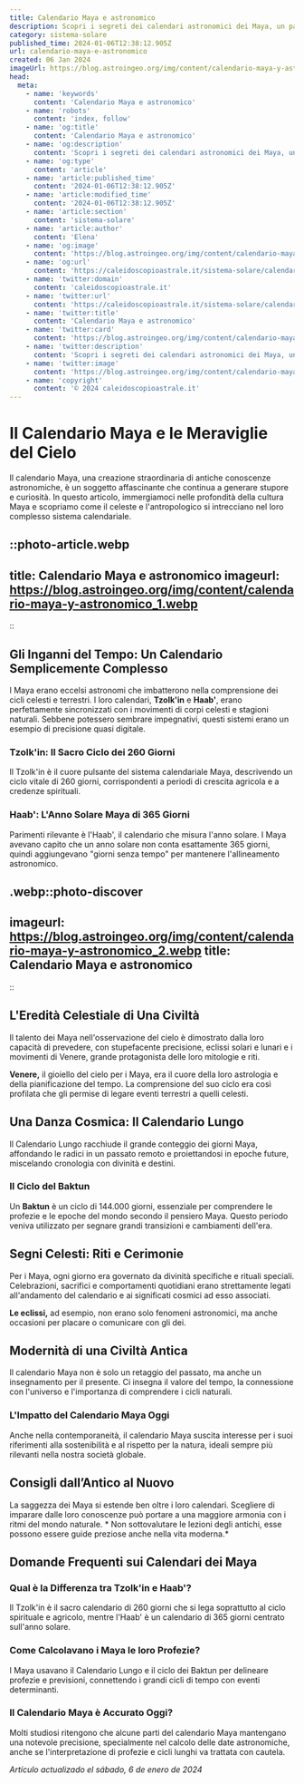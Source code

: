 ```yaml
---
title: Calendario Maya e astronomico
description: Scopri i segreti dei calendari astronomici dei Maya, un patrimonio di sapienza antica. Leggi il nostro articolo per viaggiare nel tempo!
category: sistema-solare
published_time: 2024-01-06T12:38:12.905Z
url: calendario-maya-e-astronomico
created: 06 Jan 2024
imageUrl: https://blog.astroingeo.org/img/content/calendario-maya-y-astronomico_1.webp
head:
  meta:
    - name: 'keywords'
      content: 'Calendario Maya e astronomico'
    - name: 'robots'
      content: 'index, follow'
    - name: 'og:title'
      content: 'Calendario Maya e astronomico'
    - name: 'og:description'
      content: 'Scopri i segreti dei calendari astronomici dei Maya, un patrimonio di sapienza antica. Leggi il nostro articolo per viaggiare nel tempo!'
    - name: 'og:type'
      content: 'article'
    - name: 'article:published_time'
      content: '2024-01-06T12:38:12.905Z'
    - name: 'article:modified_time'
      content: '2024-01-06T12:38:12.905Z'
    - name: 'article:section'
      content: 'sistema-solare'
    - name: 'article:author'
      content: 'Elena'
    - name: 'og:image'
      content: 'https://blog.astroingeo.org/img/content/calendario-maya-y-astronomico_1.webp'
    - name: 'og:url'
      content: 'https://caleidoscopioastrale.it/sistema-solare/calendario-maya-e-astronomico'
    - name: 'twitter:domain'
      content: 'caleidoscopioastrale.it'
    - name: 'twitter:url'
      content: 'https://caleidoscopioastrale.it/sistema-solare/calendario-maya-e-astronomico'
    - name: 'twitter:title'
      content: 'Calendario Maya e astronomico'
    - name: 'twitter:card'
      content: 'https://blog.astroingeo.org/img/content/calendario-maya-y-astronomico_1.webp'
    - name: 'twitter:description'
      content: 'Scopri i segreti dei calendari astronomici dei Maya, un patrimonio di sapienza antica. Leggi il nostro articolo per viaggiare nel tempo!'
    - name: 'twitter:image'
      content: 'https://blog.astroingeo.org/img/content/calendario-maya-y-astronomico_1.webp'
    - name: 'copyright'
      content: '© 2024 caleidoscopioastrale.it'
---
```

# Il Calendario Maya e le Meraviglie del Cielo

Il calendario Maya, una creazione straordinaria di antiche conoscenze astronomiche, è un soggetto affascinante che continua a generare stupore e curiosità. In questo articolo, immergiamoci nelle profondità della cultura Maya e scopriamo come il celeste e l'antropologico si intrecciano nel loro complesso sistema calendariale.

::photo-article.webp
---
title: Calendario Maya e astronomico
imageurl: https://blog.astroingeo.org/img/content/calendario-maya-y-astronomico_1.webp
---
::

## Gli Inganni del Tempo: Un Calendario Semplicemente Complesso
I Maya erano eccelsi astronomi che imbatterono nella comprensione dei cicli celesti e terrestri. I loro calendari, **Tzolk'in** e **Haab'**, erano perfettamente sincronizzati con i movimenti di corpi celesti e stagioni naturali. Sebbene potessero sembrare impegnativi, questi sistemi erano un esempio di precisione quasi digitale.

### Tzolk'in: Il Sacro Ciclo dei 260 Giorni
Il Tzolk'in è il cuore pulsante del sistema calendariale Maya, descrivendo un ciclo vitale di 260 giorni, corrispondenti a periodi di crescita agricola e a credenze spirituali.

### Haab': L'Anno Solare Maya di 365 Giorni
Parimenti rilevante è l'Haab', il calendario che misura l'anno solare. I Maya avevano capito che un anno solare non conta esattamente 365 giorni, quindi aggiungevano "giorni senza tempo" per mantenere l'allineamento astronomico.

.webp::photo-discover
---
imageurl: https://blog.astroingeo.org/img/content/calendario-maya-y-astronomico_2.webp
title: Calendario Maya e astronomico
---
::

## L'Eredità Celestiale di Una Civiltà
Il talento dei Maya nell'osservazione del cielo è dimostrato dalla loro capacità di prevedere, con stupefacente precisione, eclissi solari e lunari e i movimenti di Venere, grande protagonista delle loro mitologie e riti.

**Venere,** il gioiello del cielo per i Maya, era il cuore della loro astrologia e della pianificazione del tempo. La comprensione del suo ciclo era così profilata che gli permise di legare eventi terrestri a quelli celesti.

## Una Danza Cosmica: Il Calendario Lungo
Il Calendario Lungo racchiude il grande conteggio dei giorni Maya, affondando le radici in un passato remoto e proiettandosi in epoche future, miscelando cronologia con divinità e destini.

### Il Ciclo del Baktun
Un **Baktun** è un ciclo di 144.000 giorni, essenziale per comprendere le profezie e le epoche del mondo secondo il pensiero Maya. Questo periodo veniva utilizzato per segnare grandi transizioni e cambiamenti dell'era.

## Segni Celesti: Riti e Cerimonie
Per i Maya, ogni giorno era governato da divinità specifiche e rituali speciali. Celebrazioni, sacrifici e comportamenti quotidiani erano strettamente legati all'andamento del calendario e ai significati cosmici ad esso associati.

**Le eclissi,** ad esempio, non erano solo fenomeni astronomici, ma anche occasioni per placare o comunicare con gli dei. 

## Modernità di una Civiltà Antica

Il calendario Maya non è solo un retaggio del passato, ma anche un insegnamento per il presente. Ci insegna il valore del tempo, la connessione con l'universo e l'importanza di comprendere i cicli naturali.

### L'Impatto del Calendario Maya Oggi
Anche nella contemporaneità, il calendario Maya suscita interesse per i suoi riferimenti alla sostenibilità e al rispetto per la natura, ideali sempre più rilevanti nella nostra società globale.

## Consigli dall’Antico al Nuovo
La saggezza dei Maya si estende ben oltre i loro calendari. Scegliere di imparare dalle loro conoscenze può portare a una maggiore armonia con i ritmi del mondo naturale. * Non sottovalutare le lezioni degli antichi, esse possono essere guide preziose anche nella vita moderna.*

## Domande Frequenti sui Calendari dei Maya

### Qual è la Differenza tra Tzolk'in e Haab'?
Il Tzolk'in è il sacro calendario di 260 giorni che si lega soprattutto al ciclo spirituale e agricolo, mentre l'Haab' è un calendario di 365 giorni centrato sull'anno solare.

### Come Calcolavano i Maya le loro Profezie?
I Maya usavano il Calendario Lungo e il ciclo dei Baktun per delineare profezie e previsioni, connettendo i grandi cicli di tempo con eventi determinanti.

### Il Calendario Maya è Accurato Oggi?
Molti studiosi ritengono che alcune parti del calendario Maya mantengano una notevole precisione, specialmente nel calcolo delle date astronomiche, anche se l'interpretazione di profezie e cicli lunghi va trattata con cautela.

_Artículo actualizado el sábado, 6 de enero de 2024_